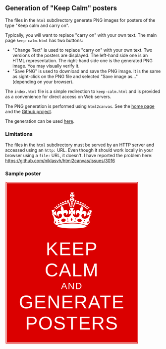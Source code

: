 ## Generation of "Keep Calm" posters

The files in the `html` subdirectory generate PNG images for posters of the type "Keep calm and carry on".

Typically, you will want to replace "carry on" with your own text. The main page `keep-calm.html` has two buttons:
- "Change Text" is used to replace "carry on" with your own text. Two versions of the posters are displayed. The left-hand side one is an HTML representation. The right-hand side one is the generated PNG image. You may visually verify it.
- "Save PNG" is used to download and save the PNG image. It is the same as sight-click on the PNG file and selected "Save image as..." (depending on your browser).

The `index.html` file is a simple redirection to `keep-calm.html` and is provided as a convenience for direct access on Web servers.

The PNG generation is performed using `html2canvas`. See the [home page](https://html2canvas.hertzen.com/) and the [Github project](https://github.com/niklasvh/html2canvas).

The generation can be used [here](https://lelegard.github.io/keep-calm/).

### Limitations

The files in the `html` subdirectory must be served by an HTTP server and accessed using an `http:` URL. Even though it should work locally in your browser using a `file:` URL, it doesn't. I have reported the problem here: https://github.com/niklasvh/html2canvas/issues/3016

### Sample poster
![Sample PNG](sample.png)
